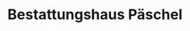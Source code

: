 ---
title: "Bestattungshaus Päschel"
url: /groitzsch/bestattungshaus-paeschel/
shop: Bestattungen
---